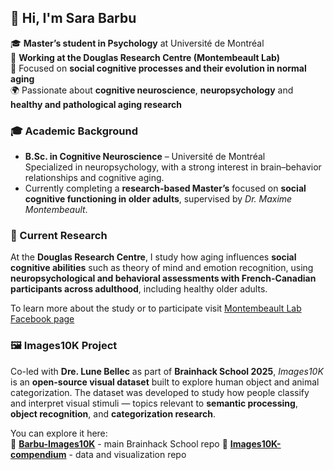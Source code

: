 ## 👋 Hi, I'm Sara Barbu  

🎓 **Master’s student in Psychology** at Université de Montréal  
🧠 **Working at the Douglas Research Centre (Montembeault Lab)**  
💬 Focused on **social cognitive processes and their evolution in normal aging**  
🌍 Passionate about **cognitive neuroscience**, **neuropsychology** and **healthy and pathological aging research**





### 🎓 Academic Background  
-  **B.Sc. in Cognitive Neuroscience** – Université de Montréal  
  Specialized in neuropsychology, with a strong interest in  brain–behavior relationships and cognitive aging.  
- Currently completing a **research-based Master’s** focused on **social cognitive functioning in older adults**, supervised by *Dr. Maxime Montembeault*.





### 🧠 Current Research  
At the **Douglas Research Centre**, I study how aging influences **social cognitive abilities** such as theory of mind and emotion recognition, using **neuropsychological and behavioral assessments with French-Canadian participants across adulthood**, including healthy older adults. 

To learn more about the study or to participate visit [Montembeault Lab Facebook page](https://www.facebook.com/profile.php?id=61573171227555&locale=fr_CA)





### 🖼️ Images10K Project  
Co-led with **Dre. Lune Bellec** as part of **Brainhack School 2025**, *Images10K* is an **open-source visual dataset** built to explore human object and animal categorization. The dataset was developed to study how people classify and interpret visual stimuli — topics relevant to **semantic processing**, **object recognition**, and **categorization research**. 

You can explore it here:  
🔗 **[Barbu-Images10K](https://github.com/brainhack-school2025/Barbu-Images10K)**  - main Brainhack School repo
🔗 **[Images10K-compendium](https://github.com/SaraBarbu/Images10k-compendium)**  - data and visualization repo



